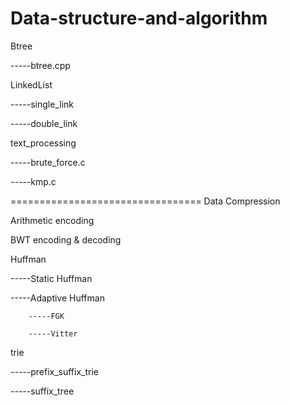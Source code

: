 # Data-structure-and-algorithm

Btree

-----btree.cpp

LinkedList

-----single_link

-----double_link

text_processing

-----brute_force.c

-----kmp.c
   
=================================
Data Compression

Arithmetic encoding


BWT encoding & decoding


Huffman

-----Static Huffman

-----Adaptive Huffman

        -----FGK
        
        -----Vitter
        
trie

-----prefix_suffix_trie

-----suffix_tree





